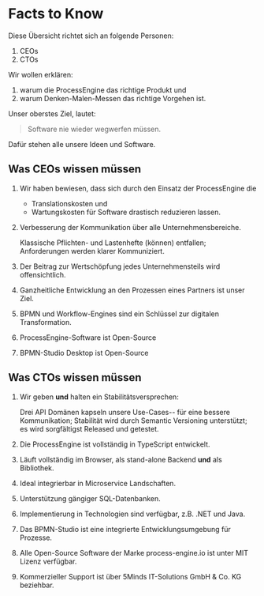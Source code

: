 # Facts to Know

Diese Übersicht richtet sich an folgende Personen:

1. CEOs
1. CTOs

Wir wollen erklären:

1. warum die ProcessEngine das richtige Produkt und
1. warum Denken-Malen-Messen das richtige Vorgehen ist.

Unser oberstes Ziel, lautet:

> Software nie wieder wegwerfen müssen.

Dafür stehen alle unsere Ideen und Software.

## Was CEOs wissen müssen

1. Wir haben bewiesen, dass sich durch den Einsatz der ProcessEngine die

   * Translationskosten und
   * Wartungskosten für Software drastisch reduzieren lassen.

1. Verbesserung der Kommunikation über alle Unternehmensbereiche.

   Klassische Pflichten- und Lastenhefte (können) entfallen;
   Anforderungen werden klarer Kommuniziert.

1. Der Beitrag zur Wertschöpfung jedes Unternehmensteils wird offensichtlich.
1. Ganzheitliche Entwicklung an den Prozessen eines Partners ist unser Ziel.
1. BPMN und Workflow-Engines sind ein Schlüssel zur digitalen Transformation.
1. ProcessEngine-Software ist Open-Source
1. BPMN-Studio Desktop ist Open-Source

## Was CTOs wissen müssen

1. Wir geben **und** halten ein Stabilitätsversprechen:

   Drei API Domänen kapseln unsere Use-Cases-- für eine bessere Kommunikation;
   Stabilität wird durch Semantic Versioning unterstützt;
   es wird sorgfältigst Released und getestet.

1. Die ProcessEngine ist vollständig in TypeScript entwickelt.
1. Läuft vollständig im Browser, als stand-alone Backend **und** als Bibliothek.
1. Ideal integrierbar in Microservice Landschaften.
1. Unterstützung gängiger SQL-Datenbanken.
1. Implementierung in Technologien sind verfügbar, z.B. .NET und Java.
1. Das BPMN-Studio ist eine integrierte Entwicklungsumgebung für Prozesse.
1. Alle Open-Source Software der Marke process-engine.io ist unter MIT Lizenz verfügbar.
1. Kommerzieller Support ist über 5Minds IT-Solutions GmbH & Co. KG beziehbar.
